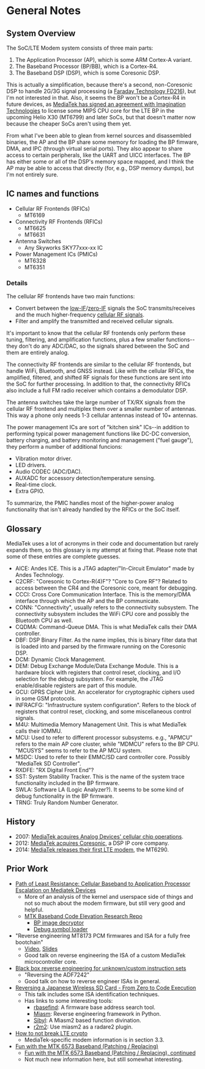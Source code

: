 # General Notes


## System Overview

The SoC/LTE Modem system consists of three main parts:

1. The Application Processor (AP), which is some ARM Cortex-A variant.
2. The Baseband Processor (BP/BB), which is a Cortex-R4.
3. The Baseband DSP (DSP), which is some Coresonic DSP.

This is actually a simplification, because there's a second, non-Coresonic
DSP to handle 2G/3G signal processing (a [Faraday Technology FD216][FD216]),
but I'm not interested in that. Also, it seems the BP won't be a Cortex-R4
in future devices, as [MediaTek has signed an agreement with Imagination Technologies][imgtech]
to license some MIPS CPU core for the LTE BP in the upcoming Helio X30
(MT6799) and later SoCs, but that doesn't matter now because the cheaper SoCs
aren't using them yet.

From what I've been able to glean from kernel sources and disassembled
binaries, the AP and the BP share some memory for loading the BP fimware, DMA,
and IPC (through virtual serial ports). They also appear to share access to
certain peripherals, like the UART and UICC interfaces. The BP has either
some or all of the DSP's memory space mapped, and I think the AP may be able
to access that directly (for, e.g., DSP memory dumps), but I'm not entirely
sure.


## IC names and functions

* Cellular RF Frontends (RFICs)
  * MT6169
* Connectivity RF Frontends (RFICs)
  * MT6625
  * MT6631
* Antenna Switches
  * Any Skyworks SKY77xxx-xx IC
* Power Management ICs (PMICs)
  * MT6328
  * MT6351

### Details

The cellular RF frontends have two main functions:

* Convert between the [low-IF][low-IF]/[zero-IF][direct-conversion] signals
  the SoC transmits/receives and the much higher-frequency
  [cellular RF signals][cellular-frequencies].
* Filter and amplify the transmitted and received cellular signals.

It's important to know that the cellular RF frontends only perform these
tuning, filtering, and amplification functions, plus a few smaller
functions--they don't do any ADC/DAC, so the signals shared between the SoC
and them are entirely analog.

The connectivity RF frontends are similar to the cellular RF frontends, but
handle WiFi, Bluetooth, and GNSS instead. Like with the cellular RFICs, the
amplified, filtered, and shifted RF signals for these functions are sent into
the SoC for further processing. In addition to that, the connectivity RFICs
also include a full FM radio receiver which contains a demodulator DSP.

The antenna switches take the large number of TX/RX signals from the cellular
RF frontend and multiplex them over a smaller number of antennas. This way a
phone only needs 1-3 cellular antennas instead of 10+ antennas.

The power management ICs are sort of "kitchen sink" ICs--in addition to
performing typical power management functions like DC-DC conversion, battery
charging, and battery monitoring and management ("fuel gauge"), they perform a
number of additional funcions:

* Vibration motor driver.
* LED drivers.
* Audio CODEC (ADC/DAC).
* AUXADC for accessory detection/temperature sensing.
* Real-time clock.
* Extra GPIO.

To summarize, the PMIC handles most of the higher-power analog functionality
that isn't already handled by the RFICs or the SoC itself.


## Glossary

MediaTek uses a lot of acronyms in their code and documentation but rarely
expands them, so this glossary is my attempt at fixing that. Please note that
some of these entries are complete guesses.

* AICE: Andes ICE. This is a JTAG adapter/"In-Circuit Emulator" made by Andes
  Technology.
* C2CRF: "Coresonic to Cortex-R(4)F"? "Core to Core RF"? Related to access
  between the CR4 and the Coresonic core, meant for debugging.
* CCCI: Cross Core Communication Interface. This is the memory/DMA interface
  through which the AP and the BP communicate.
* CONN: "Connectivity", usually refers to the connectivity subsystem. The
  connectivity subsystem includes the WiFi CPU core and possibly the Bluetooth
  CPU as well.
* CQDMA: Command-Queue DMA. This is what MediaTek calls their DMA controller.
* DBF: DSP Binary Filter. As the name implies, this is binary filter data that
  is loaded into and parsed by the firmware running on the Coresonic DSP.
* DCM: Dynamic Clock Management.
* DEM: Debug Exchange Module/Data Exchange Module. This is a hardware block
  with registers that control reset, clocking, and I/O selection for the debug
  subsystem. For example, the JTAG enable/disable registers are part of this
  module.
* GCU: GPRS Cipher Unit. An accelerator for cryptographic ciphers used in some
  GSM protocols.
* INFRACFG: "Infrastructure system configuration". Refers to the block of
  registers that control reset, clocking, and some miscellaneous control
  signals.
* M4U: Multimedia Memory Management Unit. This is what MediaTek calls their
  IOMMU.
* MCU: Used to refer to different processor subsystems. e.g., "APMCU" refers to
  the main AP core cluster, while "MDMCU" refers to the BP CPU. "MCUSYS" seems
  to refer to the AP MCU system.
* MSDC: Used to refer to their EMMC/SD card controller core. Possibly "MediaTek
  SD Controller".
* RXDFE: "RX Digital Front End"?
* SST: System Stability Tracker. This is the name of the system trace
  functionality included in the BP firmware.
* SWLA: Software LA (Logic Analyzer?). It seems to be some kind of debug
  functionality in the BP firmware.
* TRNG: Truly Random Number Generator.


## History

* 2007: [MediaTek acquires Analog Devices' cellular chip operations][adi-acquisition].
* 2012: [MediaTek acquires Coresonic][acquisition], a DSP IP core company.
* 2014: [MediaTek releases their first LTE modem][mt6290], the MT6290.


## Prior Work

 * [Path of Least Resistance: Cellular Baseband to Application Processor Escalation on Mediatek Devices](https://comsecuris.com/blog/posts/path_of_least_resistance/)
   * More of an analysis of the kernel and userspace side of things and not so
     much about the modem firmware, but still very good and helpful.
   * [MTK Baseband Code Elevation Research Repo](https://github.com/Comsecuris/mtk-baseband-sanctuary)
     * [BP image decryptor](https://github.com/Comsecuris/mtk-baseband-sanctuary/blob/master/ccci_md_dump/decrypt/decrypt.c)
     * [Debug symbol loader](https://github.com/Comsecuris/mtk-baseband-sanctuary/blob/master/ida_load_syms/loadsyms.py)
 * "Reverse engineering MT8173 PCM firmwares and ISA for a fully free bootchain"
   * [Video](https://www.youtube.com/watch?v=9rKxfo7Gkqo),
     [Slides](https://ecc2017.coreboot.org/uploads/talk/presentation/30/reverse-engineering-mt8173-pcm-firmwares-isa-fully-free-boot-chain.pdf)
   * Good talk on reverse engineering the ISA of a custom MediaTek microcontroller core.
 * [Black box reverse engineering for unknown/custom instruction sets](https://recon.cx/2016/recordings/recon2016-02-david-carne-Black-box-reverse-engineering-for-unknown-custom-instruction-sets.mp4)
   * "Reversing the ADF7242"
   * Good talk on how to reverse engineer ISAs in general.
 * [Reversing a Japanese Wireless SD Card - From Zero to Code Execution](https://docs.google.com/presentation/d/13OJNOb2IMwp79SDrbxSLF3i7StTgWLdD7QlYpic39r8/edit)
   * This talk includes some ISA identification techniques.
   * Has links to some interesting tools:
     * [rbasefind](https://github.com/sgayou/rbasefind): A firmware base address search tool.
     * [Miasm](https://github.com/cea-sec/miasm): Reverse engineering framework in Python.
     * [Sibyl](https://github.com/cea-sec/Sibyl): A Miasm2 based function divination.
     * [r2m2](https://github.com/guedou/r2m2): Use miasm2 as a radare2 plugin.
 * [How to not break LTE crypto](https://www.sstic.org/media/SSTIC2016/SSTIC-actes/how_to_not_break_lte_crypto/SSTIC2016-Article-how_to_not_break_lte_crypto-michau_devine.pdf)
   * MediaTek-specific modem information is in section 3.3.
 * [Fun with the MTK 6573 Baseband (Patching / Replacing)](http://baseband-devel.722152.n3.nabble.com/Fun-with-the-MTK-6573-Baseband-Patching-Replacing-td4026683.html)
   * [Fun with the MTK 6573 Baseband (Patching / Replacing), continued](https://lists.osmocom.org/pipermail/baseband-devel/2017-April/005188.html)
   * Not much new information here, but still somewhat interesting.


[FD216]: http://www.faraday-tech.com/download/techDocument/FD216_PB_v1.5.pdf
[imgtech]: https://www.mips.com/press/mediatek-selects-mips-for-lte-modems/
[adi-acquisition]: https://www.eetimes.com/document.asp?doc_id=1248601
[acquisition]: https://www.eetimes.com/document.asp?doc_id=1261529
[mt6290]: https://www.mediatek.com/press-room/press-releases/mediatek-announces-the-availability-of-multimode-lte-modem-chipset
[low-IF]: https://en.wikipedia.org/wiki/Low_IF_receiver
[direct-conversion]: https://en.wikipedia.org/wiki/Direct-conversion_receiver
[cellular-frequencies]: https://en.wikipedia.org/wiki/Cellular_frequencies

